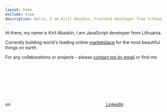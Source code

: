 ```yaml
---
layout: home
exclude: true
description: Hello, I am Kiril Abaskin, Frontend developer from Lithuania, Vilnius
---
```


<p>
  Hi there, my name is Kiril Abaskin, I am JavaScript developer from Lithuania.
</p>

<p>
  Currently building world's leading online <a href="https://1stdibs.com">marketplace</a> for the most beautiful things on earth.
</p>
<p>
For any collaborations or projects – please <a href="mailto:kiril.abashkin@gmail.com">contact me by email</a> or find me on
<a href="https://www.linkedin.com/in/kirilab/"><svg class="svg-icon"><use xlink:href="{{ '/assets/minima-social-icons.svg#linkedin' | relative_url }}"></use></svg> <span class="username">LinkedIn</span></a>

</p>
